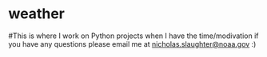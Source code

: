 # weather
#This is where I work on Python projects when I have the time/modivation if you have any questions please email me at nicholas.slaughter@noaa.gov :)
